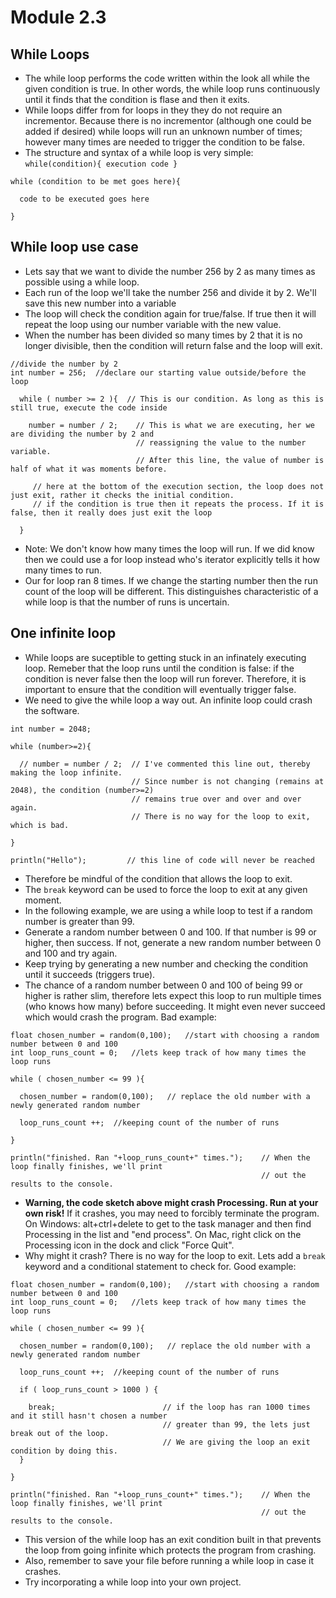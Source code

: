 # Module 2.3

## While Loops
* The while loop performs the code written within the look all while the given condition is true. In other words, the while loop runs continuously until it finds that the condition is flase and then it exits.
* While loops differ from for loops in they they do not require an incrementor. Because there is no incrementor (although one could be added if desired) while loops will run an unknown number of times; however many times are needed to trigger the condition to be false.
* The structure and syntax of a while loop is very simple: `while(condition){ execution code }` 
```
while (condition to be met goes here){

  code to be executed goes here

}
```
## While loop use case
* Lets say that we want to divide the number 256 by 2 as many times as possible using a while loop. 
* Each run of the loop we'll take the number 256 and divide it by 2. We'll save this new number into a variable
* The loop will check the condition again for true/false. If true then it will repeat the loop using our number variable with the new value.
* When the number has been divided so many times by 2 that it is no longer divisible, then the condition will return false and the loop will exit. 
```
//divide the number by 2
int number = 256;  //declare our starting value outside/before the loop

  while ( number >= 2 ){  // This is our condition. As long as this is still true, execute the code inside

    number = number / 2;    // This is what we are executing, her we are dividing the number by 2 and 
                            // reassigning the value to the number variable.
                            // After this line, the value of number is half of what it was moments before.

     // here at the bottom of the execution section, the loop does not just exit, rather it checks the initial condition.
     // if the condition is true then it repeats the process. If it is false, then it really does just exit the loop

  }
```
* Note: We don't know how many times the loop will run. If we did know then we could use a for loop instead who's iterator explicitly tells it how many times to run. 
* Our for loop ran 8 times. If we change the starting number then the run count of the loop will be different. This distinguishes characteristic of a while loop is that the number of runs is uncertain.

## One infinite loop
* While loops are suceptible to getting stuck in an infinately executing loop. Remeber that the loop runs until the condition is false: if the condition is never false then the loop will run forever. Therefore, it is important to ensure that the condition will eventually trigger false. 
* We need to give the while loop a way out. An infinite loop could crash the software. 
```
int number = 2048;

while (number>=2){
 
  // number = number / 2;  // I've commented this line out, thereby making the loop infinite. 
                           // Since number is not changing (remains at 2048), the condition (number>=2) 
                           // remains true over and over and over again. 
                           // There is no way for the loop to exit, which is bad.

}

println("Hello");         // this line of code will never be reached

```
* Therefore be mindful of the condition that allows the loop to exit.
* The `break` keyword can be used to force the loop to exit at any given moment.
* In the following example, we are using a while loop to test if a random number is greater than 99. 
* Generate a random number between 0 and 100. If that number is 99 or higher, then success. If not, generate a new random number between 0 and 100 and try again.
* Keep trying by generating a new number and checking the condition until it succeeds (triggers true).  
* The chance of a random number between 0 and 100 of being 99 or higher is rather slim, therefore lets expect this loop to run multiple times (who knows how many) before succeeding. It might even never succeed which would crash the program. Bad example: 
```
float chosen_number = random(0,100);   //start with choosing a random number between 0 and 100
int loop_runs_count = 0;   //lets keep track of how many times the loop runs

while ( chosen_number <= 99 ){
 
  chosen_number = random(0,100);   // replace the old number with a newly generated random number
  
  loop_runs_count ++;  //keeping count of the number of runs

}

println("finished. Ran "+loop_runs_count+" times.");    // When the loop finally finishes, we'll print 
                                                        // out the results to the console.
```
*  **Warning, the code sketch above might crash Processing. Run at your own risk!**  If it crashes, you may need to forcibly terminate the program. On Windows: alt+ctrl+delete to get to the task manager and then find Processing in the list and "end process". On Mac, right click on the Processing icon in the dock and click "Force Quit". 
* Why might it crash? There is no way for the loop to exit. Lets add a `break` keyword and a conditional statement to check for. Good example: 
```
float chosen_number = random(0,100);   //start with choosing a random number between 0 and 100
int loop_runs_count = 0;   //lets keep track of how many times the loop runs

while ( chosen_number <= 99 ){
 
  chosen_number = random(0,100);   // replace the old number with a newly generated random number
  
  loop_runs_count ++;  //keeping count of the number of runs
  
  if ( loop_runs_count > 1000 ) {
  
    break;                        // if the loop has ran 1000 times and it still hasn't chosen a number
                                  // greater than 99, the lets just break out of the loop.
                                  // We are giving the loop an exit condition by doing this.
  }

}

println("finished. Ran "+loop_runs_count+" times.");    // When the loop finally finishes, we'll print 
                                                        // out the results to the console.
```
* This version of the while loop has an exit condition built in that prevents the loop from going infinite which protects the program from crashing.
* Also, remember to save your file before running a while loop in case it crashes. 
* Try incorporating a while loop into your own project.



